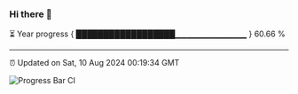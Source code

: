 ### Hi there 👋

⏳ Year progress { ██████████████████▁▁▁▁▁▁▁▁▁▁▁▁ } 60.66 %

---

⏰ Updated on Sat, 10 Aug 2024 00:19:34 GMT

![Progress Bar CI](https://github.com/liununu/liununu/workflows/Progress%20Bar%20CI/badge.svg)
